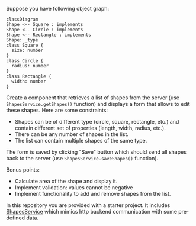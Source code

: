 Suppose you have following object graph:

```mermaid
classDiagram
Shape <-- Square : implements
Shape <-- Circle : implements
Shape <-- Rectangle : implements
Shape: _type
class Square {
  size: number
}
class Circle {
  radius: number
}
class Rectangle {
  width: number
}

```

Create a component that retrieves a list of shapes from the server (use `ShapesService.getShapes()` function) and displays a form that allows to edit these shapes. Here are some constraints:
* Shapes can be of different type (circle, square, rectangle, etc.) and contain different set of properties (length, width, radius, etc.). 
* There can be any number of shapes in the list.
* The list can contain multiple shapes of the same type.


The form is saved by clicking "Save" button which should send all shapes back to the server (use `ShapesService.saveShapes()` function).

Bonus points:
* Calculate area of the shape and display it.
* Implement validation: values cannot be negative
* Implement functionality to add and remove shapes from the list.



In this repository you are provided with a starter project. It includes [ShapesService](/src/app/shapes.service.ts) which mimics http backend communication with some pre-defined data.
